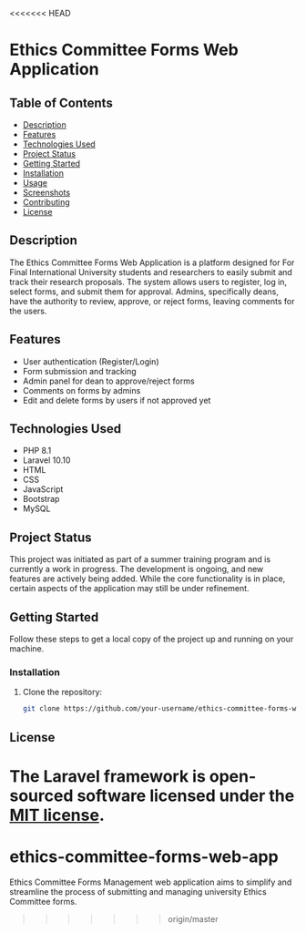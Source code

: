 <<<<<<< HEAD
# Ethics Committee Forms Web Application

## Table of Contents
- [Description](#description)
- [Features](#features)
- [Technologies Used](#technologies-used)
- [Project Status](#project-status)
- [Getting Started](#getting-started)
- [Installation](#installation)
- [Usage](#usage)
- [Screenshots](#screenshots)
- [Contributing](#contributing)
- [License](#license)

## Description

The Ethics Committee Forms Web Application is a platform designed for For Final International University students and researchers to easily submit and track their research proposals. The system allows users to register, log in, select forms, and submit them for approval. Admins, specifically deans, have the authority to review, approve, or reject forms, leaving comments for the users.

## Features

- User authentication (Register/Login)
- Form submission and tracking
- Admin panel for dean to approve/reject forms
- Comments on forms by admins
- Edit and delete forms by users if not approved yet


## Technologies Used
- PHP 8.1
- Laravel 10.10
- HTML
- CSS
- JavaScript
- Bootstrap
- MySQL

## Project Status

This project was initiated as part of a summer training program and is currently a work in progress. The development is ongoing, and new features are actively being added. While the core functionality is in place, certain aspects of the application may still be under refinement.


## Getting Started

Follow these steps to get a local copy of the project up and running on your machine.

### Installation

1. Clone the repository:

   ```bash
   git clone https://github.com/your-username/ethics-committee-forms-web-app.git
## License

The Laravel framework is open-sourced software licensed under the [MIT license](https://opensource.org/licenses/MIT).
=======
# ethics-committee-forms-web-app
Ethics Committee Forms Management web application aims to simplify and streamline the process of submitting and managing university Ethics Committee forms.
>>>>>>> origin/master
